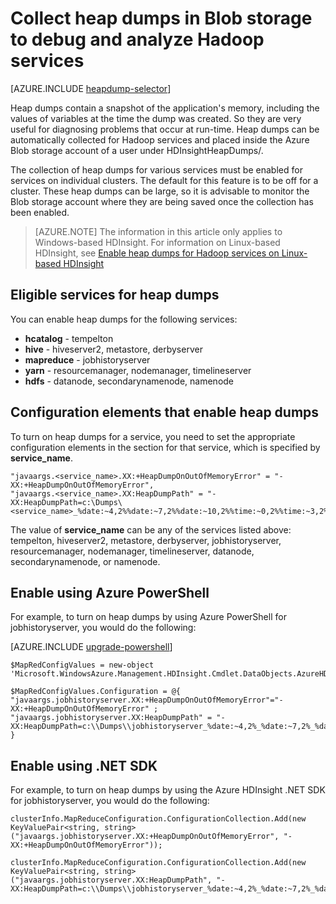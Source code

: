 <properties
    pageTitle="Debug and analyze Hadoop services with heap dumps | Microsoft Azure"
    description="Automatically collect heap dumps for Hadoop services and place inside the Azure Blob storage account for debugging and analysis."
    services="hdinsight"
    documentationCenter=""
    tags="azure-portal"
    authors="mumian"
    manager="jhubbard"
    editor="cgronlun"/>

<tags
    ms.service="hdinsight"
    ms.workload="big-data"
    ms.tgt_pltfrm="na"
    ms.devlang="na"
    ms.topic="article"
    ms.date="10/19/2016"
    ms.author="jgao"/>


# <a name="collect-heap-dumps-in-blob-storage-to-debug-and-analyze-hadoop-services"></a>Collect heap dumps in Blob storage to debug and analyze Hadoop services

[AZURE.INCLUDE [heapdump-selector](../../includes/hdinsight-selector-heap-dump.md)]

Heap dumps contain a snapshot of the application's memory, including the values of variables at the time the dump was created. So they are very useful for diagnosing problems that occur at run-time. Heap dumps can be automatically collected for Hadoop services and placed inside the Azure Blob storage account of a user under HDInsightHeapDumps/. 

The collection of heap dumps for various services must be enabled for services on individual clusters. The default for this feature is to be off for a cluster. These heap dumps can be large, so it is advisable to monitor the Blob storage account where they are being saved once the collection has been enabled.

> [AZURE.NOTE] The information in this article only applies to Windows-based HDInsight. For information on Linux-based HDInsight, see [Enable heap dumps for Hadoop services on Linux-based HDInsight](hdinsight-hadoop-collect-debug-heap-dump-linux.md)

## <a name="eligible-services-for-heap-dumps"></a>Eligible services for heap dumps

You can enable heap dumps for the following services:

*  **hcatalog** - tempelton
*  **hive** - hiveserver2, metastore, derbyserver
*  **mapreduce** - jobhistoryserver
*  **yarn** - resourcemanager, nodemanager, timelineserver
*  **hdfs** - datanode, secondarynamenode, namenode

## <a name="configuration-elements-that-enable-heap-dumps"></a>Configuration elements that enable heap dumps

To turn on heap dumps for a service, you need to set the appropriate configuration elements in the section for that service, which is specified by **service_name**.

    "javaargs.<service_name>.XX:+HeapDumpOnOutOfMemoryError" = "-XX:+HeapDumpOnOutOfMemoryError",
    "javaargs.<service_name>.XX:HeapDumpPath" = "-XX:HeapDumpPath=c:\Dumps\<service_name>_%date:~4,2%%date:~7,2%%date:~10,2%%time:~0,2%%time:~3,2%%time:~6,2%.hprof"

The value of **service_name** can be any of the services listed above: tempelton, hiveserver2, metastore, derbyserver, jobhistoryserver, resourcemanager, nodemanager, timelineserver, datanode, secondarynamenode, or namenode.

## <a name="enable-using-azure-powershell"></a>Enable using Azure PowerShell

For example, to turn on heap dumps by using Azure PowerShell for jobhistoryserver, you would do the following:

[AZURE.INCLUDE [upgrade-powershell](../../includes/hdinsight-use-latest-powershell.md)]

    $MapRedConfigValues = new-object 'Microsoft.WindowsAzure.Management.HDInsight.Cmdlet.DataObjects.AzureHDInsightMapReduceConfiguration'

    $MapRedConfigValues.Configuration = @{ "javaargs.jobhistoryserver.XX:+HeapDumpOnOutOfMemoryError"="-XX:+HeapDumpOnOutOfMemoryError" ; "javaargs.jobhistoryserver.XX:HeapDumpPath" = "-XX:HeapDumpPath=c:\\Dumps\\jobhistoryserver_%date:~4,2%_%date:~7,2%_%date:~10,2%_%time:~0,2%_%time:~3,2%_%time:~6,2%.hprof" }

## <a name="enable-using-net-sdk"></a>Enable using .NET SDK

For example, to turn on heap dumps by using the Azure HDInsight .NET SDK for jobhistoryserver, you would do the following:

    clusterInfo.MapReduceConfiguration.ConfigurationCollection.Add(new KeyValuePair<string, string>("javaargs.jobhistoryserver.XX:+HeapDumpOnOutOfMemoryError", "-XX:+HeapDumpOnOutOfMemoryError"));

    clusterInfo.MapReduceConfiguration.ConfigurationCollection.Add(new KeyValuePair<string, string>("javaargs.jobhistoryserver.XX:HeapDumpPath", "-XX:HeapDumpPath=c:\\Dumps\\jobhistoryserver_%date:~4,2%_%date:~7,2%_%date:~10,2%_%time:~0,2%_%time:~3,2%_%time:~6,2%.hprof"));
